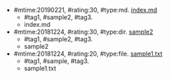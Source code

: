 * \#mtime:20190221, \#rating:30, \#type:md. [index.md](index.md)
  * \#tag1, \#sample2, \#tag3.
  * index.md
* \#mtime:20181224, \#rating:30, \#type:dir. [sample2](sample2)
  * \#tag1, \#sample2, \#tag3.
  * sample2
* \#mtime:20181224, \#rating:20, \#type:file. [sample1.txt](sample1.txt)
  * \#tag1, \#sample, \#tag3.
  * sample1.txt